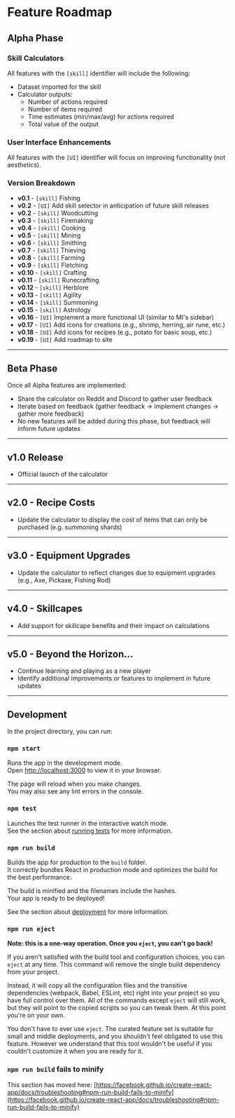 # Feature Roadmap

## Alpha Phase

### Skill Calculators

All features with the `[skill]` identifier will include the following:

- Dataset imported for the skill
- Calculator outputs:
  - Number of actions required
  - Number of items required
  - Time estimates (min/max/avg) for actions required
  - Total value of the output

### User Interface Enhancements

All features with the `[UI]` identifier will focus on improving functionality (not aesthetics).

### Version Breakdown

- **v0.1** - `[skill]` Fishing
- **v0.2** - `[UI]` Add skill selector in anticipation of future skill releases
- **v0.2** - `[skill]` Woodcutting
- **v0.3** - `[skill]` Firemaking
- **v0.4** - `[skill]` Cooking
- **v0.5** - `[skill]` Mining
- **v0.6** - `[skill]` Smithing
- **v0.7** - `[skill]` Thieving
- **v0.8** - `[skill]` Farming
- **v0.9** - `[skill]` Fletching
- **v0.10** - `[skill]` Crafting
- **v0.11** - `[skill]` Runecrafting
- **v0.12** - `[skill]` Herblore
- **v0.13** - `[skill]` Agility
- **v0.14** - `[skill]` Summoning
- **v0.15** - `[skill]` Astrology
- **v0.16** - `[UI]` Implement a more functional UI (similar to MI's sidebar)
- **v0.17** - `[UI]` Add icons for creations (e.g., shrimp, herring, air rune, etc.)
- **v0.18** - `[UI]` Add icons for recipes (e.g., potato for basic soup, etc.)
- **v0.19** - `[UI]` Add roadmap to site

---

## Beta Phase

Once all Alpha features are implemented:

- Share the calculator on Reddit and Discord to gather user feedback
- Iterate based on feedback (gather feedback -> implement changes -> gather more feedback)
- No new features will be added during this phase, but feedback will inform future updates

---

## v1.0 Release

- Official launch of the calculator

---

## v2.0 - Recipe Costs

- Update the calculator to display the cost of items that can only be purchased (e.g. summoning shards)

---

## v3.0 - Equipment Upgrades

- Update the calculator to reflect changes due to equipment upgrades (e.g., Axe, Pickaxe, Fishing Rod)

---

## v4.0 - Skillcapes

- Add support for skillcape benefits and their impact on calculations

---

## v5.0 - Beyond the Horizon...

- Continue learning and playing as a new player
- Identify additional improvements or features to implement in future updates

---


## Development

In the project directory, you can run:

### `npm start`

Runs the app in the development mode.\
Open [http://localhost:3000](http://localhost:3000) to view it in your browser.

The page will reload when you make changes.\
You may also see any lint errors in the console.

### `npm test`

Launches the test runner in the interactive watch mode.\
See the section about [running tests](https://facebook.github.io/create-react-app/docs/running-tests) for more information.

### `npm run build`

Builds the app for production to the `build` folder.\
It correctly bundles React in production mode and optimizes the build for the best performance.

The build is minified and the filenames include the hashes.\
Your app is ready to be deployed!

See the section about [deployment](https://facebook.github.io/create-react-app/docs/deployment) for more information.

### `npm run eject`

**Note: this is a one-way operation. Once you `eject`, you can't go back!**

If you aren't satisfied with the build tool and configuration choices, you can `eject` at any time. This command will remove the single build dependency from your project.

Instead, it will copy all the configuration files and the transitive dependencies (webpack, Babel, ESLint, etc) right into your project so you have full control over them. All of the commands except `eject` will still work, but they will point to the copied scripts so you can tweak them. At this point you're on your own.

You don't have to ever use `eject`. The curated feature set is suitable for small and middle deployments, and you shouldn't feel obligated to use this feature. However we understand that this tool wouldn't be useful if you couldn't customize it when you are ready for it.

### `npm run build` fails to minify

This section has moved here: [https://facebook.github.io/create-react-app/docs/troubleshooting#npm-run-build-fails-to-minify](https://facebook.github.io/create-react-app/docs/troubleshooting#npm-run-build-fails-to-minify)
